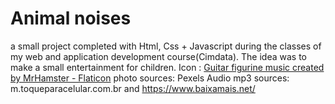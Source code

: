 # Animal noises
 a small project completed with Html, Css + Javascript during the classes of my web and application development course(Cimdata). The idea was to make a small entertainment for children.
 Icon : <a href="https://www.flaticon.com/br/stickers-gratis/musica-de-guitarra" title="música de guitarra figurinhas">Guitar figurine music created by MrHamster - Flaticon</a>
 photo sources: Pexels
 Audio mp3 sources: m.toqueparacelular.com.br  and https://www.baixamais.net/
